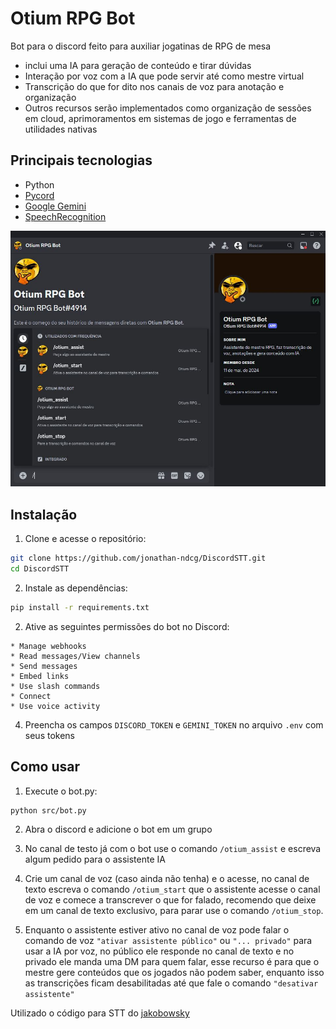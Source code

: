 # Otium RPG Bot

Bot para o discord feito para auxiliar jogatinas de RPG de mesa
* inclui uma IA para geração de conteúdo e tirar dúvidas 
* Interação por voz com a IA que pode servir até como mestre virtual
* Transcrição do que for dito nos canais de voz para anotação e organização
* Outros recursos serão implementados como organização de sessões em cloud, aprimoramentos em sistemas de jogo e ferramentas de utilidades nativas

## Principais tecnologias

* Python
* [Pycord](https://github.com/Pycord-Development/pycord)
* [Google Gemini](https://ai.google/discover/generativeai)
* [SpeechRecognition](https://github.com/Uberi/speech_recognition)

![Print do bot no Discord](examples/otium_commands.jpg)

## Instalação

1. Clone e acesse o repositório:

```sh
git clone https://github.com/jonathan-ndcg/DiscordSTT.git
cd DiscordSTT
```

2. Instale as dependências:

```sh
pip install -r requirements.txt
```

2. Ative as seguintes permissões do bot no Discord:

```dosini
* Manage webhooks
* Read messages/View channels
* Send messages
* Embed links
* Use slash commands
* Connect
* Use voice activity
```

4. Preencha os campos `DISCORD_TOKEN` e `GEMINI_TOKEN` no arquivo `.env` com seus tokens


## Como usar

1. Execute o bot.py:

```sh
python src/bot.py
```

2. Abra o discord e adicione o bot em um grupo


3. No canal de testo já com o bot use o comando `/otium_assist` e escreva algum pedido para o assistente IA


4. Crie um canal de voz (caso ainda não tenha) e o acesse, no canal de texto escreva o comando `/otium_start` que o assistente acesse o canal de voz e comece a transcrever o que for falado, recomendo que deixe em um canal de texto exclusivo, para parar use o comando `/otium_stop`.


5. Enquanto o assistente estiver ativo no canal de voz pode falar o comando de voz `"ativar assistente público"` ou `"... privado"` para usar a IA por voz, no público ele responde no canal de texto e no privado ele manda uma DM para quem falar, esse recurso é para que o mestre gere conteúdos que os jogados não podem saber, enquanto isso as transcrições ficam desabilitadas até que fale o comando `"desativar assistente"`


Utilizado o código para STT do [jakobowsky](https://github.com/jonathan-ndcg/DiscordSTT)
